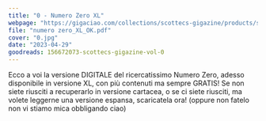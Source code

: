 ```yaml
---
title: "0 - Numero Zero XL"
webpage: "https://gigaciao.com/collections/scottecs-gigazine/products/scottecs-gigazin-volume-0-prova"
file: "numero zero_XL_OK.pdf"
cover: "0.jpg"
date: "2023-04-29"
goodreads: 156672073-scottecs-gigazine-vol-0
---
```


Ecco a voi la versione DIGITALE del ricercatissimo Numero Zero, adesso disponibile in versione XL, con più contenuti ma sempre GRATIS!
Se non siete riusciti a recuperarlo in versione cartacea, o se ci siete riusciti, ma volete leggerne una versione espansa, scaricatela ora!
(oppure non fatelo non vi stiamo mica obbligando ciao)
